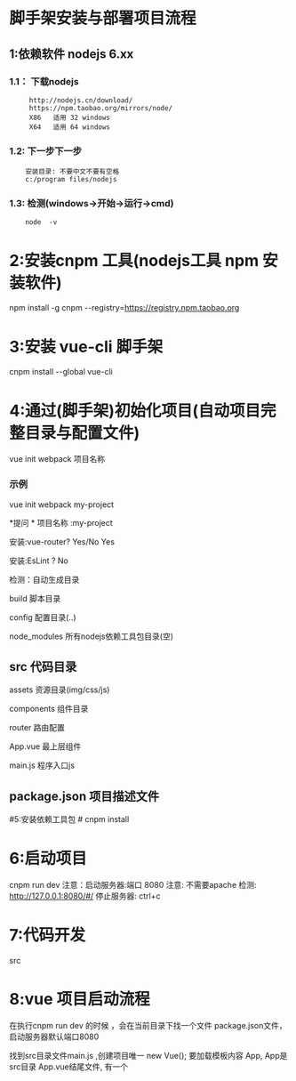 # 脚手架安装与部署项目流程

## 1:依赖软件 nodejs 6.xx 
### 1.1：	下载nodejs

         http://nodejs.cn/download/
         https://npm.taobao.org/mirrors/node/
         X86   适用 32 windows
         X64   适用 64 windows

### 1.2:  	下一步下一步

        安装目录: 不要中文不要有空格
        c:/program files/nodejs

### 1.3:   检测(windows->开始->运行->cmd)

        node  -v
 

# 2:安装cnpm 工具(nodejs工具 npm 安装软件) #
 npm install -g cnpm --registry=https://registry.npm.taobao.org
  
# 3:安装 vue-cli 脚手架 #
 cnpm install --global vue-cli

# 4:通过(脚手架)初始化项目(自动项目完整目录与配置文件) #

 vue init webpack 项目名称

### 示例 ###

 vue  init  webpack   my-project

*提问 * 项目名称 :my-project

 安装:vue-router? Yes/No   Yes

 安装:EsLint    ?         No

 检测：自动生成目录

 build   脚本目录

 config  配置目录(..)

 node_modules   所有nodejs依赖工具包目录(空)

##  src          代码目录  ##
   assets         	资源目录(img/css/js)

   components    	组件目录

   router         	路由配置

   App.vue       	最上层组件

   main.js        	程序入口js

##  package.json     项目描述文件 ##

#5:安装依赖工具包  #
cnpm install

# 6:启动项目 #
 cnpm run dev
 注意：启动服务器:端口 8080
 注意:  不需要apache
 检测: http://127.0.0.1:8080/#/
 停止服务器: ctrl+c
# 7:代码开发 #
  src

# 8:vue 项目启动流程 
在执行cnpm run dev 的时候 ，会在当前目录下找一个文件
package.json文件，启动服务器默认端口8080

找到src目录文件main.js ,创建项目唯一 new Vue();
要加载模板内容 App, App是src目录 App.vue结尾文件,
有一个 <router-view></router-view>
